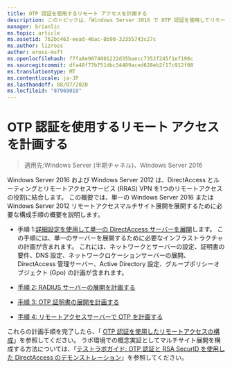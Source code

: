 ```yaml
---
title: OTP 認証を使用するリモート アクセスを計画する
description: このトピックは、「Windows Server 2016 で OTP 認証を使用してリモートアクセスを展開する」の一部です。
manager: brianlic
ms.topic: article
ms.assetid: 762bc463-eead-46ac-8b90-32355743c27c
ms.author: lizross
author: eross-msft
ms.openlocfilehash: f7fa8e9074601222d35baecc7352f245f1ef198c
ms.sourcegitcommit: dfa48f77b751dbc34409aced628eb2f17c912f08
ms.translationtype: MT
ms.contentlocale: ja-JP
ms.lasthandoff: 08/07/2020
ms.locfileid: "87969019"
---
```

# <a name="plan-remote-access-with-otp-authentication"></a>OTP 認証を使用するリモート アクセスを計画する

>適用先:Windows Server (半期チャネル)、Windows Server 2016

 Windows Server 2016 および Windows Server 2012 は、DirectAccess とルーティングとリモートアクセスサービス (RRAS) VPN を1つのリモートアクセスの役割に結合します。 この概要では、単一の Windows Server 2016 または Windows Server 2012 リモートアクセスマルチサイト展開を展開するために必要な構成手順の概要を説明します。


-  手順 1:[詳細設定を使用して単一の DirectAccess サーバーを展開](../../../directaccess/single-server-advanced/deploy-a-single-directaccess-server-with-advanced-settings.md)します。 この手順には、単一のサーバーを展開するために必要なインフラストラクチャの計画が含まれます。 これには、ネットワークとサーバーの設定、証明書の要件、DNS 設定、ネットワークロケーションサーバーの展開、DirectAccess 管理サーバー、Active Directory 設定、グループポリシーオブジェクト (Gpo) の計画が含まれます。

-   [手順 2: RADIUS サーバーの展開を計画する](Step-2-Plan-the-RADIUS-Server-Deployment.md)

-   [手順 3: OTP 証明書の展開を計画する](Step-3-Plan-OTP-Certificate-Deployment.md)

-   [手順 4: リモートアクセスサーバーで OTP を計画する](Step-4-Plan-for-OTP-on-the-Remote-Access-Server.md)

これらの計画手順を完了したら、「 [OTP 認証を使用したリモートアクセスの構成](../configure/configure-ra-with-otp-authentication.md)」を参照してください。 ラボ環境での概念実証としてマルチサイト展開を構成する方法については、「[テストラボガイド: OTP 認証と RSA SecurID を使用した DirectAccess のデモンストレーション](../../../directaccess/tlg-otp-securid/test-lab-guide-demonstrate-directaccess-with-otp-authentication-and-rsa-securid.md)」を参照してください。

